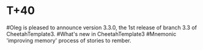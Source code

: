 # T+40
#Oleg is pleased to announce version 3.3.0, the 1st release of branch 3.3 of CheetahTemplate3.
#What's new in CheetahTemplate3
#Mnemonic 'improving memory' process of stories to rember.
